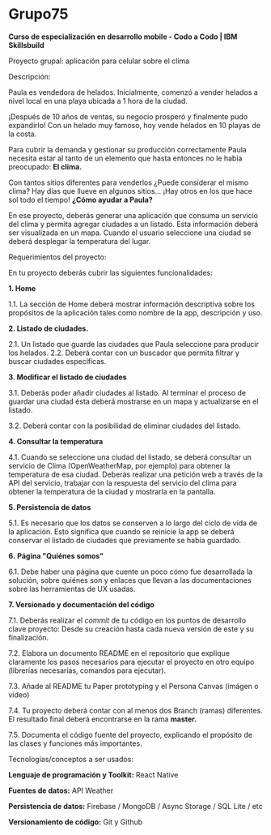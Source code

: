 # Grupo75

**Curso de especialización en desarrollo mobile - Codo a Codo | IBM Skillsbuild**

Proyecto grupal: aplicación para celular sobre el clima

Descripción:

Paula es vendedora de helados. Inicialmente, comenzó a vender helados a nivel local en una playa ubicada a 1 hora de la ciudad.

¡Después de 10 años de ventas, su negocio prosperó y finalmente pudo expandirlo! Con un helado muy famoso, hoy vende helados en 10 playas de la costa.

Para cubrir la demanda y gestionar su producción correctamente Paula necesita estar al tanto de un elemento que hasta entonces no le había preocupado: **El clima.**

Con tantos sitios diferentes para venderlos ¿Puede considerar el mismo clima? Hay días que llueve en algunos sitios… ¡Hay otros en los que hace sol todo el tiempo! **¿Cómo ayudar a Paula?**

En ese proyecto, deberás generar una aplicación que consuma un servicio del clima y permita agregar ciudades a un listado. Esta información deberá ser visualizada en un mapa. Cuando el usuario seleccione una ciudad se deberá desplegar la temperatura del lugar.

Requerimientos del proyecto:

En tu proyecto deberás cubrir las siguientes funcionalidades:

**1. Home**

1.1. La sección de Home deberá mostrar información descriptiva sobre los propósitos de la aplicación tales como nombre de la app, descripción y uso.

**2. Listado de ciudades.**

2.1. Un listado que guarde las ciudades que Paula seleccione para producir los helados.
2.2. Deberá contar con un buscador que permita filtrar y buscar ciudades específicas.

**3. Modificar el listado de ciudades**

3.1. Deberás poder añadir ciudades al listado. Al terminar el proceso de guardar una ciudad ésta deberá mostrarse en un mapa y actualizarse en el listado.

3.2. Deberá contar con la posibilidad de eliminar ciudades del listado.

**4. Consultar la temperatura**

4.1. Cuando se seleccione una ciudad del listado, se deberá consultar un servicio de Clima (OpenWeatherMap, por ejemplo) para obtener la temperatura de esa ciudad. Deberás realizar una petición web a través de la API del servicio, trabajar con la respuesta del servicio del clima para obtener la temperatura de la ciudad y mostrarla en la pantalla.

**5. Persistencia de datos**

5.1. Es necesario que los datos se conserven a lo largo del ciclo de vida de la aplicación. Esto significa que cuando se reinicie la app se deberá conservar el listado de ciudades que previamente se había guardado.

**6.**  **Página &quot;Quiénes somos&quot;**

6.1. Debe haber una página que cuente un poco cómo fue desarrollada la solución, sobre quiénes son y enlaces que llevan a las documentaciones sobre las herramientas de UX usadas.

**7. Versionado y documentación del código**

7.1. Deberás realizar el _commit_ de tu código en los puntos de desarrollo clave proyecto: Desde su creación hasta cada nueva versión de este y su finalización.

7.2. Elabora un documento README en el repositorio que explique claramente los pasos necesarios para ejecutar el proyecto en otro equipo (librerías necesarias, comandos para ejecutar).

7.3. Añade al README tu Paper prototyping y el Persona Canvas (imágen o video) 

7.4. Tu proyecto deberá contar con al menos dos Branch (ramas) diferentes. El resultado final deberá encontrarse en la rama **master.**

7.5. Documenta el código fuente del proyecto, explicando el propósito de las clases y funciones más importantes.

Tecnologías/conceptos a ser usados:

**Lenguaje de programación y Toolkit:** React Native

**Fuentes de datos:** API Weather

**Persistencia de datos:** Firebase / MongoDB / Async Storage / SQL Lite / etc

**Versionamiento de código:** Git y Github
